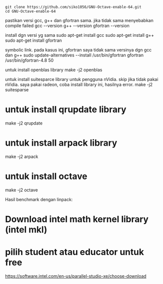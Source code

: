 	
	git clone https://github.com/siko1056/GNU-Octave-enable-64.git
	cd GNU-Octave-enable-64

pastikan versi gcc, g++ dan gfortran sama. jika tidak sama menyebabkan compile failed
	gcc --version
	g++ --version
	gfortran --version

install dgn versi yg sama
	sudo apt-get install gcc
	sudo apt-get install g++
	sudo apt-get install gfortran

symbolic link. pada kasus ini, gfortran saya tidak sama versinya dgn gcc dan g++
	sudo update-alternatives --install /usr/bin/gfortran gfortran /usr/bin/gfortran-4.8 50

untuk install openblas library
	make -j2 openblas


untuk install suitesparce library untuk pengguna nVidia. skip jika tidak pakai nVidia. saya pakai radeon, coba install library ini, hasilnya error.
	make -j2 suitesparse

# untuk install qrupdate library
make -j2 qrupdate

# untuk install arpack library
make -j2 arpack

# untuk install octave
make -j2 octave

Hasil benchmark dengan linpack:


# Download intel math kernel library (intel mkl)
# pilih student atau educator untuk free
https://software.intel.com/en-us/parallel-studio-xe/choose-download

